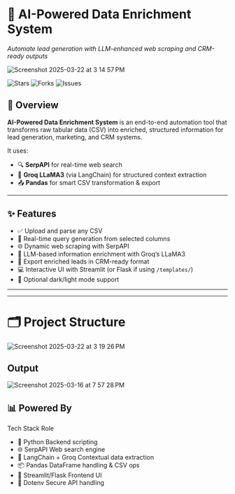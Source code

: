 # 🚀 AI-Powered Data Enrichment System  
_Automate lead generation with LLM-enhanced web scraping and CRM-ready outputs_

![Screenshot 2025-03-22 at 3 14 57 PM](https://github.com/user-attachments/assets/fc087e11-6210-4932-9678-f246da63b74a)


![Stars](https://img.shields.io/github/stars/rishi02102017/caprae-leadgen-tool?style=social)
![Forks](https://img.shields.io/github/forks/rishi02102017/caprae-leadgen-tool?style=social)
![Issues](https://img.shields.io/github/issues/rishi02102017/caprae-leadgen-tool)


## 🧠 Overview

**AI-Powered Data Enrichment System** is an end-to-end automation tool that transforms raw tabular data (CSV) into enriched, structured information for lead generation, marketing, and CRM systems.

It uses:

- 🔍 **SerpAPI** for real-time web search  
- 🧠 **Groq LLaMA3** (via LangChain) for structured context extraction  
- 📤 **Pandas** for smart CSV transformation & export  

---

## ✨ Features

- ✅ Upload and parse any CSV
- 🧩 Real-time query generation from selected columns
- 🌐 Dynamic web scraping with SerpAPI
- 🧠 LLM-based information enrichment with Groq’s LLaMA3
- 📁 Export enriched leads in CRM-ready format
- 💻 Interactive UI with Streamlit (or Flask if using `/templates/`)
- 🌙 Optional dark/light mode support

---


---

# 🗂️ Project Structure
![Screenshot 2025-03-22 at 3 19 26 PM](https://github.com/user-attachments/assets/f3bbdab0-d023-4587-af42-9c5a599e73bc)


## Output 

![Screenshot 2025-03-16 at 7 57 28 PM](https://github.com/user-attachments/assets/912f84f1-d155-4f80-8a04-dec092e20236)


## 📊 Powered By
Tech Stack	Role
- 🐍 Python	Backend scripting
- 🌐 SerpAPI	Web search engine
- 🧠 LangChain + Groq	Contextual data extraction
- 📦 Pandas	DataFrame handling & CSV ops
- 🎨 Streamlit/Flask	Frontend UI
- 📁 Dotenv	Secure API handling
